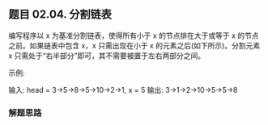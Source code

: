 ## 题目 02.04. 分割链表
编写程序以 x 为基准分割链表，使得所有小于 x 的节点排在大于或等于 x 的节点之前。如果链表中包含 x，x 只需出现在小于 x 的元素之后(如下所示)。分割元素 x 只需处于“右半部分”即可，其不需要被置于左右两部分之间。

示例:

输入: head = 3->5->8->5->10->2->1, x = 5
输出: 3->1->2->10->5->5->8

### 解题思路
  